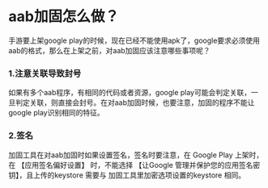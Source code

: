 # aab加固怎么做？

手游要上架google play的时候，现在已经不能使用apk了，google要求必须使用aab的格式，那么在上架之前，对aab加固应该注意哪些事项呢？

### 1.注意关联导致封号

如果有多个aab程序，有相同的代码或者资源，google play可能会判定关联，一旦判定关联，则直接会封号。在对aab加固时候，也要注意，加固的程序不能让google play识别相同的特征。

### 2.签名

加固工具在对aab加固时如果设置签名，签名时要注意，在 Google Play 上架时，在 【应用签名偏好设置】 时，不能选择 【让Google 管理并保护您的应用签名密钥】，且上传的keystore 需要与 加固工具里加密选项设置的keystore 相同。